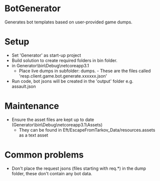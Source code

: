 # BotGenerator

Generates bot templates based on user-provided game dumps.

# Setup

 - Set 'Generator' as start-up project
 - Build solution to create required folders in bin folder.
 - in Generator\bin\Debug\netcoreapp3.1
   - Place live dumps in subfolder: dumps. - These are the files called 'resp.client.game.bot.generate.xxxxxx.json'
 - Run code, bot jsons will be created in the 'output' folder e.g. assault.json


# Maintenance

 - Ensure the asset files are kept up to date (Generator\bin\Debug\netcoreapp3.1\Assets\) 
   - They can be found in Eft/EscapeFromTarkov_Data/resources.assets  as a text asset

# Common problems

 - Don't place the request jsons (files starting with req.*) in the dump folder, these don't contain any bot data.
